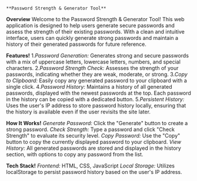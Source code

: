                                                                     **Password Strength & Generator Tool**
**Overview**
Welcome to the Password Strength & Generator Tool! This web application is designed to help users generate secure passwords and assess the strength of their existing passwords. With a clean and intuitive interface, users can quickly generate strong passwords and maintain a history of their generated passwords for future reference.

**Features!**
1.*Password Generation:* Generates strong and secure passwords with a mix of uppercase letters, lowercase letters, numbers, and special characters.
2.*Password Strength Check:* Assesses the strength of your passwords, indicating whether they are weak, moderate, or strong.
3.*Copy to Clipboard:* Easily copy any generated password to your clipboard with a single click.
4.*Password History:* Maintains a history of all generated passwords, displayed with the newest passwords at the top. Each password in the history can be copied with a dedicated button.
5.*Persistent History:* Uses the user's IP address to store password history locally, ensuring that the history is available even if the user revisits the site later.

**How It Works!**
*Generate Password:* Click the "Generate" button to create a strong password.
*Check Strength:* Type a password and click "Check Strength" to evaluate its security level.
*Copy Password:* Use the "Copy" button to copy the currently displayed password to your clipboard.
*View History:* All generated passwords are stored and displayed in the history section, with options to copy any password from the list.

**Tech Stack!**
*Frontend:* HTML, CSS, JavaScript
*Local Storage:* Utilizes localStorage to persist password history based on the user's IP address.

